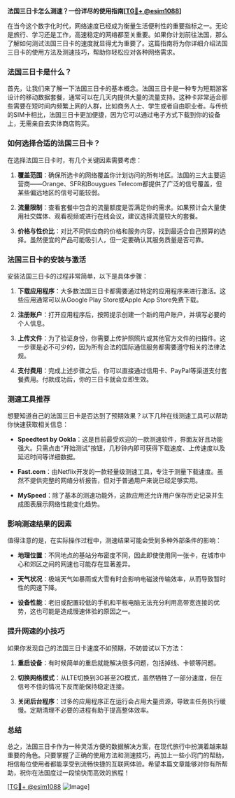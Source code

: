 **法国三日卡怎么测速？一份详尽的使用指南[[TG💪+ @esim1088](https://t.me/s/esim1088)]**

在当今这个数字化时代，网络速度已经成为衡量生活便利性的重要指标之一。无论是旅行、学习还是工作，高速稳定的网络都至关重要。如果你计划前往法国，那么了解如何测试法国三日卡的速度就显得尤为重要了。这篇指南将为你详细介绍法国三日卡的使用方法及测速技巧，帮助你轻松应对各种网络需求。

### 法国三日卡是什么？

首先，让我们来了解一下法国三日卡的基本概念。法国三日卡是一种专为短期游客设计的移动数据套餐，通常可以在几天内提供大量的流量支持。这种卡非常适合那些需要在短时间内频繁上网的人群，比如商务人士、学生或者自由职业者。与传统的SIM卡相比，法国三日卡更加便捷，因为它可以通过电子方式下载到你的设备上，无需亲自去实体商店购买。

### 如何选择合适的法国三日卡？

在选择法国三日卡时，有几个关键因素需要考虑：

1. **覆盖范围**：确保所选卡的网络覆盖你计划访问的所有地区。法国的三大主要运营商——Orange、SFR和Bouygues Telecom都提供了广泛的信号覆盖，但某些偏远地区的信号可能较弱。
   
2. **流量限制**：查看套餐中包含的流量额度是否满足你的需求。如果预计会大量使用社交媒体、观看视频或进行在线会议，建议选择流量较大的套餐。

3. **价格与性价比**：对比不同供应商的价格和服务内容，找到最适合自己预算的选择。虽然便宜的产品可能吸引人，但一定要确认其服务质量是否可靠。

### 法国三日卡的安装与激活

安装法国三日卡的过程非常简单，以下是具体步骤：

1. **下载应用程序**：大多数法国三日卡都需要通过特定的应用程序来进行激活。这些应用通常可以从Google Play Store或Apple App Store免费下载。

2. **注册账户**：打开应用程序后，按照提示创建一个新的用户账户，并填写必要的个人信息。

3. **上传文件**：为了验证身份，你需要上传护照照片或其他官方文件的扫描件。这一步骤是必不可少的，因为所有合法的国际通信服务都需要遵守相关的法律法规。

4. **支付费用**：完成上述步骤之后，你可以直接通过信用卡、PayPal等渠道支付套餐费用。付款成功后，你的三日卡就会立即生效。

### 测速工具推荐

想要知道自己的法国三日卡是否达到了预期效果？以下几种在线测速工具可以帮助你快速获取相关信息：

- **Speedtest by Ookla**：这是目前最受欢迎的一款测速软件，界面友好且功能强大。只需点击“开始测试”按钮，几秒钟内即可获得下载速度、上传速度以及延迟时间等详细数据。
  
- **Fast.com**：由Netflix开发的一款轻量级测速工具，专注于测量下载速度。虽然不提供完整的网络分析报告，但对于普通用户来说已经足够实用。

- **MySpeed**：除了基本的测速功能外，这款应用还允许用户保存历史记录并生成图表展示网络性能变化趋势。

### 影响测速结果的因素

值得注意的是，在实际操作过程中，测速结果可能会受到多种外部条件的影响：

- **地理位置**：不同地点的基站分布密度不同，因此即使使用同一张卡，在城市中心和郊区之间的网速也可能存在显著差异。
  
- **天气状况**：极端天气如暴雨或大雪有时会影响电磁波传输效率，从而导致暂时性的网速下降。

- **设备性能**：老旧或配置较低的手机和平板电脑无法充分利用高带宽连接的优势，这也可能是造成慢速体验的原因之一。

### 提升网速的小技巧

如果你发现自己的法国三日卡速度不如预期，不妨尝试以下方法：

1. **重启设备**：有时候简单的重启就能解决很多问题，包括掉线、卡顿等问题。
   
2. **切换网络模式**：从LTE切换到3G甚至2G模式，虽然牺牲了一部分速度，但在信号不佳的情况下反而能保持稳定连接。

3. **关闭后台程序**：过多的应用程序正在运行会占用大量资源，导致主任务执行缓慢。定期清理不必要的进程有助于提高整体效率。

### 总结

总之，法国三日卡作为一种灵活方便的数据解决方案，在现代旅行中扮演着越来越重要的角色。只要掌握了正确的使用方法和测速技巧，再加上一些小窍门的帮助，相信每位使用者都能享受到流畅快捷的互联网体验。希望本篇文章能够对你有所帮助，祝你在法国度过一段愉快而高效的旅程！

[[TG💪+ @esim1088](https://t.me/s/esim1088) ![Image](https://i.postimg.cc/4NQfJmqS/Snipaste-2025-05-13-00-14-12.png)]